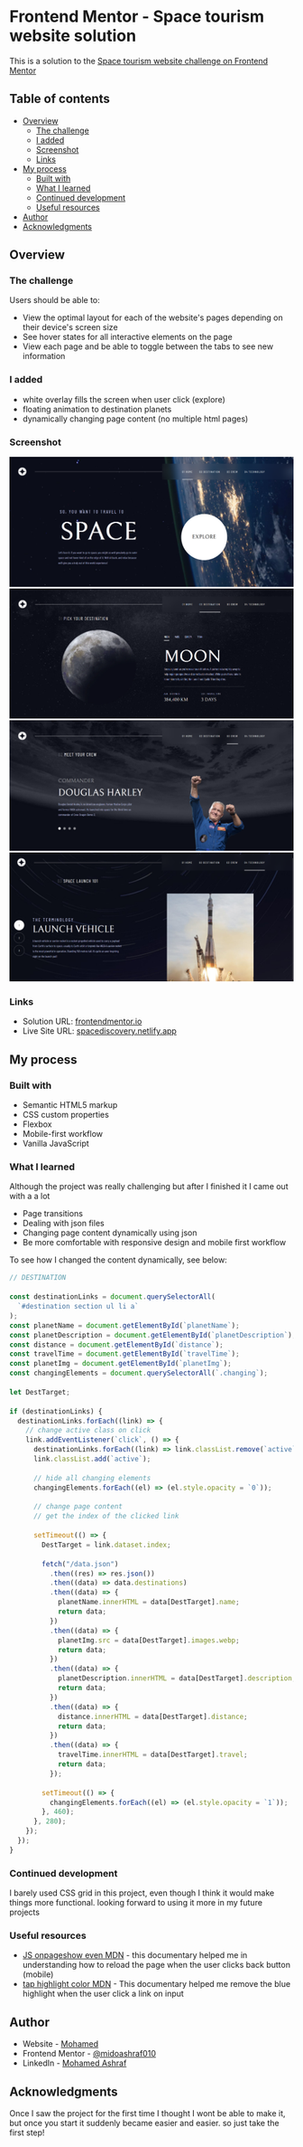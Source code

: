 # Frontend Mentor - Space tourism website solution

This is a solution to the [Space tourism website challenge on Frontend Mentor](https://www.frontendmentor.io/challenges/space-tourism-multipage-website-gRWj1URZ3)

## Table of contents

- [Overview](#overview)
  - [The challenge](#the-challenge)
  - [I added](#i-added)
  - [Screenshot](#screenshot)
  - [Links](#links)
- [My process](#my-process)
  - [Built with](#built-with)
  - [What I learned](#what-i-learned)
  - [Continued development](#continued-development)
  - [Useful resources](#useful-resources)
- [Author](#author)
- [Acknowledgments](#acknowledgments)

## Overview

### The challenge

Users should be able to:

- View the optimal layout for each of the website's pages depending on their device's screen size
- See hover states for all interactive elements on the page
- View each page and be able to toggle between the tabs to see new information

### I added

- white overlay fills the screen when user click (explore)
- floating animation to destination planets
- dynamically changing page content (no multiple html pages)

### Screenshot

![](/assets/shared/screenshot_1.png)
![](/assets/shared/screenshot_2.png)
![](/assets/shared/screenshot_3.png)
![](/assets/shared/screenshot_4.png)

### Links

- Solution URL: [frontendmentor.io](https://www.frontendmentor.io/solutions/space-tourism-website-607p7NR6VZ)
- Live Site URL: [spacediscovery.netlify.app](https://spacediscovery.netlify.app)

## My process

### Built with

- Semantic HTML5 markup
- CSS custom properties
- Flexbox
- Mobile-first workflow
- Vanilla JavaScript

### What I learned

Although the project was really challenging but after I finished it I came out with a a lot

- Page transitions
- Dealing with json files
- Changing page content dynamically using json
- Be more comfortable with responsive design and mobile first workflow

To see how I changed the content dynamically, see below:

```js
// DESTINATION

const destinationLinks = document.querySelectorAll(
  `#destination section ul li a`
);
const planetName = document.getElementById(`planetName`);
const planetDescription = document.getElementById(`planetDescription`);
const distance = document.getElementById(`distance`);
const travelTime = document.getElementById(`travelTime`);
const planetImg = document.getElementById(`planetImg`);
const changingElements = document.querySelectorAll(`.changing`);

let DestTarget;

if (destinationLinks) {
  destinationLinks.forEach((link) => {
    // change active class on click
    link.addEventListener(`click`, () => {
      destinationLinks.forEach((link) => link.classList.remove(`active`));
      link.classList.add(`active`);

      // hide all changing elements
      changingElements.forEach((el) => (el.style.opacity = `0`));

      // change page content
      // get the index of the clicked link

      setTimeout(() => {
        DestTarget = link.dataset.index;

        fetch("/data.json")
          .then((res) => res.json())
          .then((data) => data.destinations)
          .then((data) => {
            planetName.innerHTML = data[DestTarget].name;
            return data;
          })
          .then((data) => {
            planetImg.src = data[DestTarget].images.webp;
            return data;
          })
          .then((data) => {
            planetDescription.innerHTML = data[DestTarget].description;
            return data;
          })
          .then((data) => {
            distance.innerHTML = data[DestTarget].distance;
            return data;
          })
          .then((data) => {
            travelTime.innerHTML = data[DestTarget].travel;
            return data;
          });

        setTimeout(() => {
          changingElements.forEach((el) => (el.style.opacity = `1`));
        }, 460);
      }, 280);
    });
  });
}
```

### Continued development

I barely used CSS grid in this project, even though I think it would make things more functional. looking forward to using it more in my future projects

### Useful resources

- [JS onpageshow even MDN](https://developer.mozilla.org/en-US/docs/Web/API/Window/pageshow_event) - this documentary helped me in understanding how to reload the page when the user clicks back button (mobile)
- [tap highlight color MDN](https://developer.mozilla.org/en-US/docs/Web/CSS/-webkit-tap-highlight-color) - This documentary helped me remove the blue highlight when the user click a link on input

## Author

- Website - [Mohamed](https://mohamed-dev.netlify.app)
- Frontend Mentor - [@midoashraf010](https://www.frontendmentor.io/profile/midoashraf010)
- LinkedIn - [Mohamed Ashraf](https://www.linkedin.com/in/mohamed-ashraf-142659246/)

## Acknowledgments

Once I saw the project for the first time I thought I wont be able to make it,
but once you start it suddenly became easier and easier.
so just take the first step!

